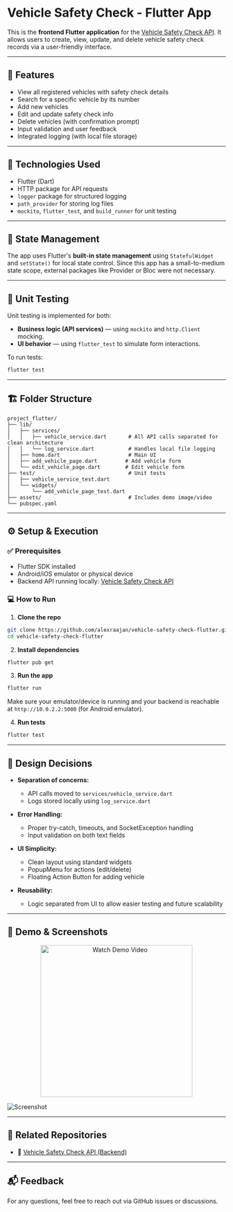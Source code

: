 # Vehicle Safety Check - Flutter App

This is the **frontend Flutter application** for the [Vehicle Safety Check API](https://github.com/alexraajan/vehicle-safety-check-api). It allows users to create, view, update, and delete vehicle safety check records via a user-friendly interface.

---

## 🚀 Features

- View all registered vehicles with safety check details
- Search for a specific vehicle by its number
- Add new vehicles
- Edit and update safety check info
- Delete vehicles (with confirmation prompt)
- Input validation and user feedback
- Integrated logging (with local file storage)

---

## 📱 Technologies Used

- Flutter (Dart)
- HTTP package for API requests
- `logger` package for structured logging
- `path_provider` for storing log files
- `mockito`, `flutter_test`, and `build_runner` for unit testing

---

## 🧠 State Management

The app uses Flutter's **built-in state management** using `StatefulWidget` and `setState()` for local state control. Since this app has a small-to-medium state scope, external packages like Provider or Bloc were not necessary.

---

## 🧪 Unit Testing

Unit testing is implemented for both:
- **Business logic (API services)** — using `mockito` and `http.Client` mocking.
- **UI behavior** — using `flutter_test` to simulate form interactions.

To run tests:
```bash
flutter test
```

---

## 🏗️ Folder Structure

```plaintext
project_flutter/
├── lib/
│   ├── services/
│   │   ├── vehicle_service.dart       # All API calls separated for clean architecture
│   │   └── log_service.dart           # Handles local file logging
│   ├── home.dart                      # Main UI
│   ├── add_vehicle_page.dart         # Add vehicle form
│   └── edit_vehicle_page.dart        # Edit vehicle form
├── test/                              # Unit tests
│   ├── vehicle_service_test.dart
│   └── widgets/
│       └── add_vehicle_page_test.dart
├── assets/                            # Includes demo image/video
└── pubspec.yaml
```

---

## ⚙️ Setup & Execution

### ✅ Prerequisites
- Flutter SDK installed
- Android/iOS emulator or physical device
- Backend API running locally: [Vehicle Safety Check API](https://github.com/alexraajan/vehicle-safety-check-api)

### 💻 How to Run

1. **Clone the repo**
```bash
git clone https://github.com/alexraajan/vehicle-safety-check-flutter.git
cd vehicle-safety-check-flutter
```

2. **Install dependencies**
```bash
flutter pub get
```

3. **Run the app**
```bash
flutter run
```
Make sure your emulator/device is running and your backend is reachable at `http://10.0.2.2:5000` (for Android emulator).

4. **Run tests**
```bash
flutter test
```

---

## 📝 Design Decisions

- **Separation of concerns:**
  - API calls moved to `services/vehicle_service.dart`
  - Logs stored locally using `log_service.dart`

- **Error Handling:**
  - Proper try-catch, timeouts, and SocketException handling
  - Input validation on both text fields

- **UI Simplicity:**
  - Clean layout using standard widgets
  - PopupMenu for actions (edit/delete)
  - Floating Action Button for adding vehicle

- **Reusability:**
  - Logic separated from UI to allow easier testing and future scalability

---

## 📸 Demo & Screenshots

<p align="center">
  <a href="https://www.youtube.com/shorts/jFepyw2eSIc" target="_blank">
    <img src="assets/demo-thumbnail.png" alt="Watch Demo Video" width="350"/>
  </a>
</p>

![Screenshot](assets/home-page.png)

---

## 📂 Related Repositories
- 🔗 [Vehicle Safety Check API (Backend)](https://github.com/alexraajan/vehicle-safety-check-api)

---

## 📬 Feedback
For any questions, feel free to reach out via GitHub issues or discussions.
